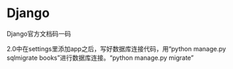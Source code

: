 # Django
Django官方文档码一码

2.0中在settings里添加app之后，写好数据库连接代码，用“python manage.py sqlmigrate books”进行数据库连接。“python manage.py migrate”
